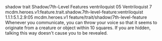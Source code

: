 <ability>
  <metadata>
    <class>shadow</class>
    <feature_type>trait</feature_type>
    <file_dpath>Shadow/7th-Level Features</file_dpath>
    <item_id>ventriloquist</item_id>
    <item_index>05</item_index>
    <item_name>Ventriloquist</item_name>
    <level>7</level>
    <scc>mcdm.heroes.v1:feature.trait.shadow.7th-level-feature:ventriloquist</scc>
    <scdc>1.1.1:5.1.2.9:05</scdc>
    <source>mcdm.heroes.v1</source>
    <type>feature/trait/shadow/7th-level-feature</type>
  </metadata>
  <effects>
    <effect type="mundane">Whenever you communicate, you can throw your voice so that it seems to originate from a creature or object within 10 squares. If you are hidden, talking this way doesn&apos;t cause you to be revealed.</effect>
  </effects>
</ability>
